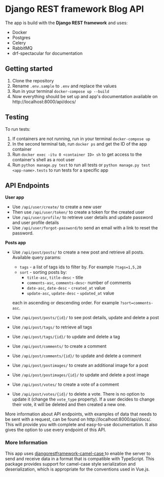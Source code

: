 # Django REST framework Blog API

The app is build with the **Django REST framework** and uses:
- Docker
- Postgres
- Celery
- RabbitMQ
- drf-spectacular for documentation

## Getting started
1. Clone the repository
2. Rename `.env.sample` to `.env` and replace the values
3. Run in your terminal `docker-compose up --build`
4. Now everything should be set up and app's documentation available on http://localhost:8000/api/docs/

## Testing
To run tests:
1. If containers are not running, run in your terminal `docker-compose up`
2. In the second terminal tab, run `docker ps` and get the ID of the app container
3. Run `docker exec -itu 0 <container ID> sh` to get access to the container's shell as a root user
4. Run `python manage.py test` to run all tests or `python manage.py test <app-name>.tests` to run tests for a specific app

## API Endpoints
**User app**
- Use `/api/user/create/` to create a new user 
- Then use `/api/user/token/` to create a token for the created user
- Use `/api/user/profile/` to retrieve user details and update password and user profile details
- Use `/api/user/forgot-password/`to send an email with a link to reset the password.

**Posts app**
- Use `/api/post/posts/` to create a new post and retrieve all posts. Available query params:
  + `tags` - a list of tags ids to filter by. For example `?tags=1,5,20`
  + `sort` - sorting posts by:
    - `title-asc`, `title-desc` - title
    - `comments-asc`, `comments-desc`- number of comments
    - `date-asc`, `date-desc` - `created_at` value
    - `update-asc`, `update-desc` - `updated_at` value
    
  each in ascending or descending order. For example `?sort=comments-asc`.
 
- Use `/api/post/posts/{id}/` to see post details, update and delete a post


- Use `/api/post/tags/` to retrieve all tags
- Use `/api/post/tags/{id}/` to update and delete a tag


- Use `/api/post/comments/` to create a comment
- Use `/api/post/comments/{id}/` to update and delete a comment


- Use `/api/post/postimages/` to create an additional image for a post
- Use `/api/post/postimages/{id}/` to update and delete a post image

- Use `/api/post/votes/` to create a vote of a comment 
- Use `/api/post/votes/{id}/` to delete a vote. There is no option to update it (change the `vote_type` property). If a user decides to change their vote, it will be deleted and then created a new one.


More information about API endpoints, with examples of data that needs to be sent with a request, can be found on http://localhost:8000/api/docs/.
This will provide you with complete and easy-to-use documentation. It also gives the option to use every endpoint of this API.

### More Information
This app uses [djangorestframework-camel-case ](https://github.com/vbabiy/djangorestframework-camel-case) to enable the server to send and receive data in a format that is compatible with TypeScript. This package provides support for camel-case style serialization and deserialization, which is appropriate for the conventions used in Vue.js.
